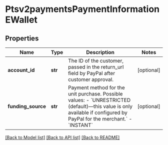 # Ptsv2paymentsPaymentInformationEWallet

## Properties
Name | Type | Description | Notes
------------ | ------------- | ------------- | -------------
**account_id** | **str** | The ID of the customer, passed in the return_url field by PayPal after customer approval. | [optional] 
**funding_source** | **str** | Payment method for the unit purchase. Possible values: - &#x60;UNRESTRICTED (default)—this value is only available if configured by PayPal for the merchant.&#x60; - &#x60;INSTANT&#x60;  | [optional] 

[[Back to Model list]](../README.md#documentation-for-models) [[Back to API list]](../README.md#documentation-for-api-endpoints) [[Back to README]](../README.md)


